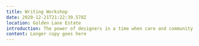 ```yaml
---
title: Writing Workshop
date: 2020-12-21T21:22:39.578Z
location: Golden Lane Estate
introduction: The power of designers in a time when care and community is essential.
content: Longer copy goes here
---
```

